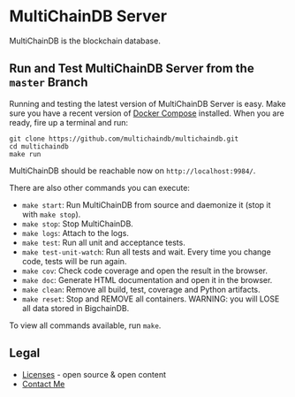 <!---
Copyright © 2020 Interplanetary Database Association e.V.,
BigchainDB and IPDB software contributors.
SPDX-License-Identifier: (Apache-2.0 AND CC-BY-4.0)
Code is Apache-2.0 and docs are CC-BY-4.0
--->

<!--- There is no shield to get the latest version
(including pre-release versions) from PyPI,
so show the latest GitHub release instead.
--->

# MultiChainDB Server

MultiChainDB is the blockchain database.

## Run and Test MultiChainDB Server from the `master` Branch

Running and testing the latest version of MultiChainDB Server is easy. Make sure you have a recent version of [Docker Compose](https://docs.docker.com/compose/install/) installed. When you are ready, fire up a terminal and run:

```text
git clone https://github.com/multichaindb/multichaindb.git
cd multichaindb
make run
```

MultiChainDB should be reachable now on `http://localhost:9984/`.

There are also other commands you can execute:

* `make start`: Run MultiChainDB from source and daemonize it (stop it with `make stop`).
* `make stop`: Stop MultiChainDB.
* `make logs`: Attach to the logs.
* `make test`: Run all unit and acceptance tests.
* `make test-unit-watch`: Run all tests and wait. Every time you change code, tests will be run again.
* `make cov`: Check code coverage and open the result in the browser.
* `make doc`: Generate HTML documentation and open it in the browser.
* `make clean`: Remove all build, test, coverage and Python artifacts.
* `make reset`: Stop and REMOVE all containers. WARNING: you will LOSE all data stored in BigchainDB.

To view all commands available, run `make`.

## Legal

* [Licenses](LICENSES.md) - open source & open content
* [Contact Me](matteo.piacentini3@studenti.unimi.it)
